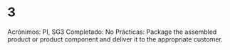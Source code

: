 # 3

Acrónimos: PI, SG3
Completado: No
Prácticas: Package the assembled product or product component and deliver it to the appropriate customer.